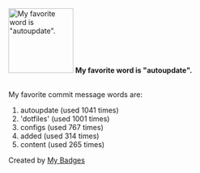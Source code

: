 <img src="https://my-badges.github.io/my-badges/favorite-word.png" alt="My favorite word is &quot;autoupdate&quot;." title="My favorite word is &quot;autoupdate&quot;." width="128">
<strong>My favorite word is &quot;autoupdate&quot;.</strong>
<br><br>

My favorite commit message words are:

1. autoupdate (used 1041 times)
2. 'dotfiles' (used 1001 times)
3. configs (used 767 times)
4. added (used 314 times)
5. content (used 265 times)


Created by <a href="https://github.com/my-badges/my-badges">My Badges</a>